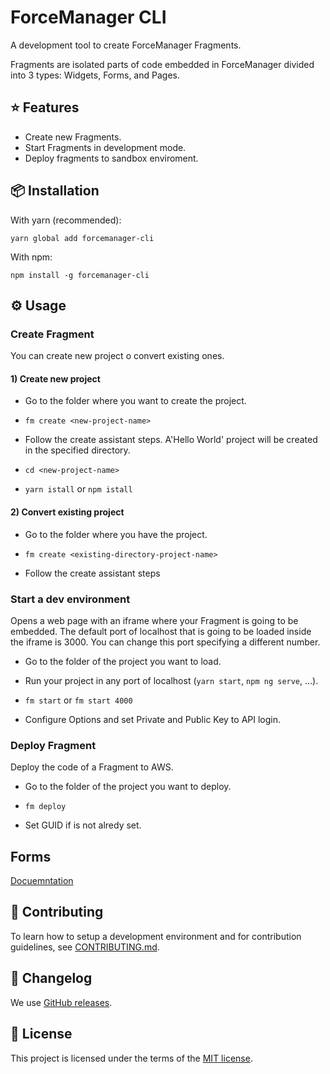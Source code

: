 # ForceManager CLI

A development tool to create ForceManager Fragments.

Fragments are isolated parts of code embedded in ForceManager divided into 3 types: Widgets, Forms, and Pages.

## ⭐️ Features

- Create new Fragments.
- Start Fragments in development mode.
- Deploy fragments to sandbox enviroment.

## 📦 Installation

With yarn (recommended):

```
yarn global add forcemanager-cli
```

With npm:

```
npm install -g forcemanager-cli

```

## ⚙️ Usage

### Create Fragment

You can create new project o convert existing ones.

#### 1) Create new project

- Go to the folder where you want to create the project.

- `fm create <new-project-name>`

- Follow the create assistant steps. A'Hello World' project will be created in the specified <new-project-name> directory.

- `cd <new-project-name>`

- `yarn istall` or `npm istall`

#### 2) Convert existing project

- Go to the folder where you have the project.

- `fm create <existing-directory-project-name>`

- Follow the create assistant steps

### Start a dev environment

Opens a web page with an iframe where your Fragment is going to be embedded.
The default port of localhost that is going to be loaded inside the iframe is 3000. You can change this port specifying a different number.

- Go to the folder of the project you want to load.

- Run your project in any port of localhost (`yarn start`, `npm ng serve`, ...).

- `fm start` or `fm start 4000`

- Configure Options and set Private and Public Key to API login.

### Deploy Fragment

Deploy the code of a Fragment to AWS.

- Go to the folder of the project you want to deploy.

- `fm deploy`

- Set GUID if is not alredy set.

## Forms

[Docuemntation](https://github.com/ForceManager/forcemanager-cli/blob/master/templates/form/README.md)

## 🙌 Contributing

To learn how to setup a development environment and for contribution guidelines, see [CONTRIBUTING.md](/CONTRIBUTING.md).

## 📜 Changelog

We use [GitHub releases](https://github.com/ForceManager/forcemanager-cli/releases).

## 📄 License

This project is licensed under the terms of the
[MIT license](/LICENSE).
